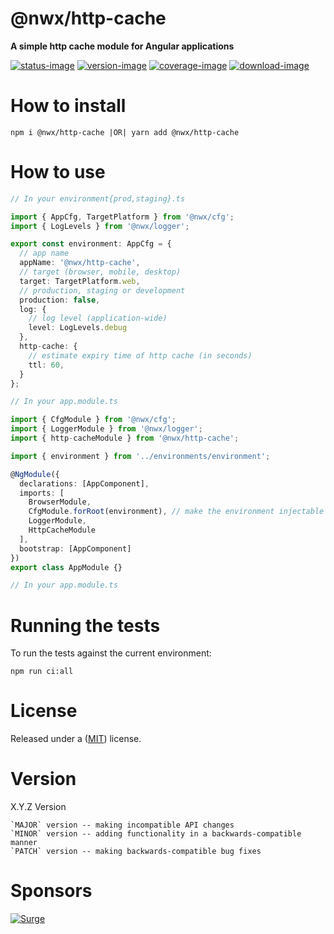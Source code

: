 # @nwx/http-cache

**A simple http cache module for Angular applications**

[![status-image]][status-link]
[![version-image]][version-link]
[![coverage-image]][coverage-link]
[![download-image]][download-link]

# How to install

    npm i @nwx/http-cache |OR| yarn add @nwx/http-cache

# How to use

```typescript
// In your environment{prod,staging}.ts

import { AppCfg, TargetPlatform } from '@nwx/cfg';
import { LogLevels } from '@nwx/logger';

export const environment: AppCfg = {
  // app name
  appName: '@nwx/http-cache',
  // target (browser, mobile, desktop)
  target: TargetPlatform.web,
  // production, staging or development
  production: false,
  log: {
    // log level (application-wide)
    level: LogLevels.debug
  },
  http-cache: {
    // estimate expiry time of http cache (in seconds)
    ttl: 60,
  }
};
```

```typescript
// In your app.module.ts

import { CfgModule } from '@nwx/cfg';
import { LoggerModule } from '@nwx/logger';
import { http-cacheModule } from '@nwx/http-cache';

import { environment } from '../environments/environment';

@NgModule({
  declarations: [AppComponent],
  imports: [
    BrowserModule,
    CfgModule.forRoot(environment), // make the environment injectable
    LoggerModule,
    HttpCacheModule
  ],
  bootstrap: [AppComponent]
})
export class AppModule {}
```

```typescript
// In your app.module.ts

```

# Running the tests

To run the tests against the current environment:

    npm run ci:all

# License

Released under a ([MIT](https://github.com/neekware/nwx-http-cache/blob/master/LICENSE)) license.

# Version

X.Y.Z Version

    `MAJOR` version -- making incompatible API changes
    `MINOR` version -- adding functionality in a backwards-compatible manner
    `PATCH` version -- making backwards-compatible bug fixes

[status-image]: https://secure.travis-ci.org/neekware/nwx-http-cache.png?branch=master
[status-link]: http://travis-ci.org/neekware/nwx-http-cache?branch=master
[version-image]: https://img.shields.io/npm/v/@nwx/http-cache.svg
[version-link]: https://www.npmjs.com/package/@nwx/http-cache
[coverage-image]: https://coveralls.io/repos/neekware/nwx-http-cache/badge.svg
[coverage-link]: https://coveralls.io/r/neekware/nwx-http-cache
[download-image]: https://img.shields.io/npm/dm/@nwx/http-cache.svg
[download-link]: https://www.npmjs.com/package/@nwx/http-cache

# Sponsors

[![Surge](https://www.surgeforward.com/wp-content/themes/understrap-master/images/logo.png)](https://github.com/surgeforward)
